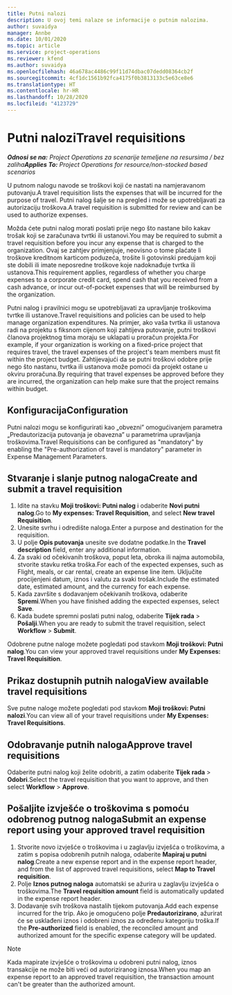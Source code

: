 ```yaml
---
title: Putni nalozi
description: U ovoj temi nalaze se informacije o putnim nalozima.
author: suvaidya
manager: Annbe
ms.date: 10/01/2020
ms.topic: article
ms.service: project-operations
ms.reviewer: kfend
ms.author: suvaidya
ms.openlocfilehash: 46a678ac4486c99f11d74dbac07dedd08364cb2f
ms.sourcegitcommit: 4cf1dc1561b92fca4175f0b3813133c5e63ce8e6
ms.translationtype: HT
ms.contentlocale: hr-HR
ms.lasthandoff: 10/28/2020
ms.locfileid: "4123729"
---
```

# <a name="travel-requisitions"></a><span data-ttu-id="90a55-103">Putni nalozi</span><span class="sxs-lookup"><span data-stu-id="90a55-103">Travel requisitions</span></span>

<span data-ttu-id="90a55-104">_**Odnosi se na:** Project Operations za scenarije temeljene na resursima / bez zaliha_</span><span class="sxs-lookup"><span data-stu-id="90a55-104">_**Applies To:** Project Operations for resource/non-stocked based scenarios_</span></span>

<span data-ttu-id="90a55-105">U putnom nalogu navode se troškovi koji će nastati na namjeravanom putovanju.</span><span class="sxs-lookup"><span data-stu-id="90a55-105">A travel requisition lists the expenses that will be incurred for the purpose of travel.</span></span> <span data-ttu-id="90a55-106">Putni nalog šalje se na pregled i može se upotrebljavati za autorizaciju troškova.</span><span class="sxs-lookup"><span data-stu-id="90a55-106">A travel requisition is submitted for review and can be used to authorize expenses.</span></span>

<span data-ttu-id="90a55-107">Možda ćete putni nalog morati poslati prije nego što nastane bilo kakav trošak koji se zaračunava tvrtki ili ustanovi.</span><span class="sxs-lookup"><span data-stu-id="90a55-107">You may be required to submit a travel requisition before you incur any expense that is charged to the organization.</span></span> <span data-ttu-id="90a55-108">Ovaj se zahtjev primjenjuje, neovisno o tome plaćate li troškove kreditnom karticom poduzeća, trošite li gotovinski predujam koji ste dobili ili imate neposredne troškove koje nadoknađuje tvrtka ili ustanova.</span><span class="sxs-lookup"><span data-stu-id="90a55-108">This requirement applies, regardless of whether you charge expenses to a corporate credit card, spend cash that you received from a cash advance, or incur out-of-pocket expenses that will be reimbursed by the organization.</span></span>

<span data-ttu-id="90a55-109">Putni nalog i pravilnici mogu se upotrebljavati za upravljanje troškovima tvrtke ili ustanove.</span><span class="sxs-lookup"><span data-stu-id="90a55-109">Travel requisitions and policies can be used to help manage organization expenditures.</span></span> <span data-ttu-id="90a55-110">Na primjer, ako vaša tvrtka ili ustanova radi na projektu s fiksnom cijenom koji zahtijeva putovanje, putni troškovi članova projektnog tima moraju se uklapati u proračun projekta.</span><span class="sxs-lookup"><span data-stu-id="90a55-110">For example, if your organization is working on a fixed-price project that requires travel, the travel expenses of the project's team members must fit within the project budget.</span></span> <span data-ttu-id="90a55-111">Zahtijevajući da se putni troškovi odobre prije nego što nastanu, tvrtka ili ustanova može pomoći da projekt ostane u okviru proračuna.</span><span class="sxs-lookup"><span data-stu-id="90a55-111">By requiring that travel expenses be approved before they are incurred, the organization can help make sure that the project remains within budget.</span></span>

## <a name="configuration"></a><span data-ttu-id="90a55-112">Konfiguracija</span><span class="sxs-lookup"><span data-stu-id="90a55-112">Configuration</span></span> 

<span data-ttu-id="90a55-113">Putni nalozi mogu se konfigurirati kao „obvezni” omogućivanjem parametra „Predautorizacija putovanja je obavezna” u parametrima upravljanja troškovima.</span><span class="sxs-lookup"><span data-stu-id="90a55-113">Travel Requisitions can be configured as "mandatory" by enabling the "Pre-authorization of travel is mandatory" parameter in Expense Management Parameters.</span></span> 

## <a name="create-and-submit-a-travel-requisition"></a><span data-ttu-id="90a55-114">Stvaranje i slanje putnog naloga</span><span class="sxs-lookup"><span data-stu-id="90a55-114">Create and submit a travel requisition</span></span>

1. <span data-ttu-id="90a55-115">Idite na stavku **Moji troškovi: Putni nalog** i odaberite **Novi putni nalog**.</span><span class="sxs-lookup"><span data-stu-id="90a55-115">Go to **My expenses: Travel Requisition**, and select **New travel Requisition**.</span></span>
2. <span data-ttu-id="90a55-116">Unesite svrhu i odredište naloga.</span><span class="sxs-lookup"><span data-stu-id="90a55-116">Enter a purpose and destination for the requisition.</span></span>
3. <span data-ttu-id="90a55-117">U polje **Opis putovanja** unesite sve dodatne podatke.</span><span class="sxs-lookup"><span data-stu-id="90a55-117">In the  **Travel description** field, enter any additional information.</span></span> 
4. <span data-ttu-id="90a55-118">Za svaki od očekivanih troškova, poput leta, obroka ili najma automobila, stvorite stavku retka troška.</span><span class="sxs-lookup"><span data-stu-id="90a55-118">For each of the expected expenses, such as Flight, meals, or car rental, create an expense line item.</span></span> <span data-ttu-id="90a55-119">Uključite procijenjeni datum, iznos i valutu za svaki trošak.</span><span class="sxs-lookup"><span data-stu-id="90a55-119">Include the estimated date, estimated amount, and the currency for each expense.</span></span> 
5. <span data-ttu-id="90a55-120">Kada završite s dodavanjem očekivanih troškova, odaberite **Spremi**.</span><span class="sxs-lookup"><span data-stu-id="90a55-120">When you have finished adding the expected expenses, select **Save**.</span></span>
6. <span data-ttu-id="90a55-121">Kada budete spremni poslati putni nalog, odaberite **Tijek rada** > **Pošalji**.</span><span class="sxs-lookup"><span data-stu-id="90a55-121">When you are ready to submit the travel requisition, select **Workflow** > **Submit**.</span></span>

<span data-ttu-id="90a55-122">Odobrene putne naloge možete pogledati pod stavkom **Moji troškovi: Putni nalog**.</span><span class="sxs-lookup"><span data-stu-id="90a55-122">You can view your approved travel requisitions under **My Expenses: Travel Requisition**.</span></span> 

## <a name="view-available-travel-requisitions"></a><span data-ttu-id="90a55-123">Prikaz dostupnih putnih naloga</span><span class="sxs-lookup"><span data-stu-id="90a55-123">View available travel requisitions</span></span>

<span data-ttu-id="90a55-124">Sve putne naloge možete pogledati pod stavkom **Moji troškovi: Putni nalozi**.</span><span class="sxs-lookup"><span data-stu-id="90a55-124">You can view all of your travel requisitions under **My Expenses: Travel Requisitions**.</span></span>

## <a name="approve-travel-requisitions"></a><span data-ttu-id="90a55-125">Odobravanje putnih naloga</span><span class="sxs-lookup"><span data-stu-id="90a55-125">Approve travel requisitions</span></span>

<span data-ttu-id="90a55-126">Odaberite putni nalog koji želite odobriti, a zatim odaberite **Tijek rada** > **Odobri**.</span><span class="sxs-lookup"><span data-stu-id="90a55-126">Select the travel requisition that you want to approve, and then select **Workflow** > **Approve**.</span></span>  

## <a name="submit-an-expense-report-using-your-approved-travel-requisition"></a><span data-ttu-id="90a55-127">Pošaljite izvješće o troškovima s pomoću odobrenog putnog naloga</span><span class="sxs-lookup"><span data-stu-id="90a55-127">Submit an expense report using your approved travel requisition</span></span>

1. <span data-ttu-id="90a55-128">Stvorite novo izvješće o troškovima i u zaglavlju izvješća o troškovima, a zatim s popisa odobrenih putnih naloga, odaberite **Mapiraj u putni nalog**.</span><span class="sxs-lookup"><span data-stu-id="90a55-128">Create a new expense report and in the expense report header, and from the list of approved travel requisitions, select **Map to Travel requisition**.</span></span>
2. <span data-ttu-id="90a55-129">Polje **Iznos putnog naloga** automatski se ažurira u zaglavlju izvješća o troškovima.</span><span class="sxs-lookup"><span data-stu-id="90a55-129">The **Travel requisition amount** field is automatically updated in the expense report header.</span></span>
3. <span data-ttu-id="90a55-130">Dodavanje svih troškova nastalih tijekom putovanja.</span><span class="sxs-lookup"><span data-stu-id="90a55-130">Add each expense incurred for the trip.</span></span> <span data-ttu-id="90a55-131">Ako je omogućeno polje **Predautorizirano**, ažurirat će se usklađeni iznos i odobreni iznos za određenu kategoriju troška.</span><span class="sxs-lookup"><span data-stu-id="90a55-131">If the **Pre-authorized** field is enabled, the reconciled amount and authorized amount for the specific expense category will be updated.</span></span>

> [!NOTE]
> <span data-ttu-id="90a55-132">Kada mapirate izvješće o troškovima u odobreni putni nalog, iznos transakcije ne može biti veći od autoriziranog iznosa.</span><span class="sxs-lookup"><span data-stu-id="90a55-132">When you map an expense report to an approved travel requisition, the transaction amount can't be greater than the authorized amount.</span></span> 
